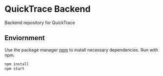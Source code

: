 # QuickTrace Backend

Backend repository for QuickTrace

## Enviornment

Use the package manager [npm](https://www.npmjs.com/) to install necessary dependencies. Run with npm.

```bash
npm install
npm start
```
